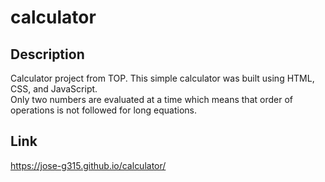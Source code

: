 # calculator
## Description 
Calculator project from TOP. 
This simple calculator was built using HTML, CSS, and JavaScript.
<br>
Only two numbers are evaluated at a time which means that order of operations is not followed for long equations.
<br>
## Link 
https://jose-g315.github.io/calculator/
